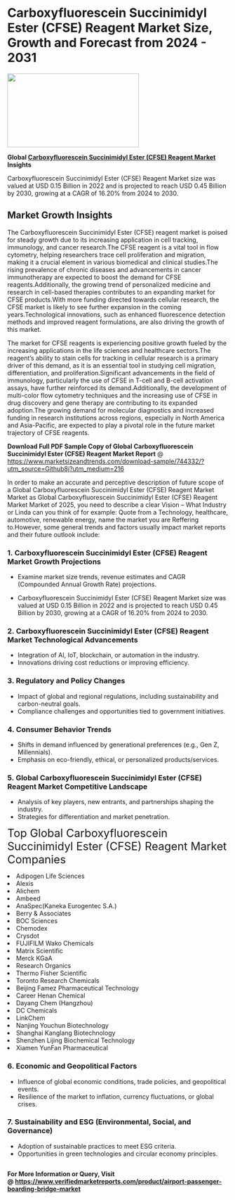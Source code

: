 <H1>Carboxyfluorescein Succinimidyl Ester (CFSE) Reagent Market Size, Growth and Forecast from 2024 - 2031</H1><img class="aligncenter size-medium wp-image-584254" src="https://thirdeyenews.in/wp-content/uploads/2024/09/Global-Market-Research-300x168.jpeg" alt="" width="300" height="168" /><p><strong>Global&nbsp;<a href="https://www.marketsizeandtrends.com/download-sample/744332/?utm_source=Github8j?utm_medium=216">Carboxyfluorescein Succinimidyl Ester (CFSE) Reagent Market</a> Insights</strong></p><p>Carboxyfluorescein Succinimidyl Ester (CFSE) Reagent Market size was valued at USD 0.15 Billion in 2022 and is projected to reach USD 0.45 Billion by 2030, growing at a CAGR of 16.20% from 2024 to 2030.</p><p><h2>Market Growth Insights</h2> <p>The Carboxyfluorescein Succinimidyl Ester (CFSE) reagent market is poised for steady growth due to its increasing application in cell tracking, immunology, and cancer research.The CFSE reagent is a vital tool in flow cytometry, helping researchers trace cell proliferation and migration, making it a crucial element in various biomedical and clinical studies.The rising prevalence of chronic diseases and advancements in cancer immunotherapy are expected to boost the demand for CFSE reagents.Additionally, the growing trend of personalized medicine and research in cell-based therapies contributes to an expanding market for CFSE products.With more funding directed towards cellular research, the CFSE market is likely to see further expansion in the coming years.Technological innovations, such as enhanced fluorescence detection methods and improved reagent formulations, are also driving the growth of this market.</p> <p>The market for CFSE reagents is experiencing positive growth fueled by the increasing applications in the life sciences and healthcare sectors.The reagent’s ability to stain cells for tracking in cellular research is a primary driver of this demand, as it is an essential tool in studying cell migration, differentiation, and proliferation.Significant advancements in the field of immunology, particularly the use of CFSE in T-cell and B-cell activation assays, have further reinforced its demand.Additionally, the development of multi-color flow cytometry techniques and the increasing use of CFSE in drug discovery and gene therapy are contributing to its expanded adoption.The growing demand for molecular diagnostics and increased funding in research institutions across regions, especially in North America and Asia-Pacific, are expected to play a pivotal role in the future market trajectory of CFSE reagents.</p> <p><span class=""><strong>Download Full PDF Sample Copy of Global Carboxyfluorescein Succinimidyl Ester (CFSE) Reagent Market Report</strong> @ <a href="https://www.marketsizeandtrends.com/download-sample/744332/?utm_source=Github8j?utm_medium=216" target="_blank">https://www.marketsizeandtrends.com/download-sample/744332/?utm_source=Github8j?utm_medium=216</a></span></p><p>In order to make an accurate and perceptive description of future scope of a Global&nbsp;Carboxyfluorescein Succinimidyl Ester (CFSE) Reagent Market Market as Global&nbsp;Carboxyfluorescein Succinimidyl Ester (CFSE) Reagent Market Market of 2025, you need to describe a clear Vision &ndash; What Industry or Linda can you think of for example: Quote from a Technology, healthcare, automotive, renewable energy, name the market you are Reffering to.However, some general trends and factors usually impact market reports and their future outlook include:</p><h3>1.&nbsp;<strong>Carboxyfluorescein Succinimidyl Ester (CFSE) Reagent Market Growth Projections</strong></h3><ul><li>Examine market size trends, revenue estimates and CAGR (Compounded Annual Growth Rate) projections.</li><li><p>Carboxyfluorescein Succinimidyl Ester (CFSE) Reagent Market size was valued at USD 0.15 Billion in 2022 and is projected to reach USD 0.45 Billion by 2030, growing at a CAGR of 16.20% from 2024 to 2030.</p></li></ul><h3>2.&nbsp;<strong>Carboxyfluorescein Succinimidyl Ester (CFSE) Reagent Market Technological Advancements</strong></h3><ul><li>Integration of AI, IoT, blockchain, or automation in the industry.</li><li>Innovations driving cost reductions or improving efficiency.</li></ul><h3>3.&nbsp;<strong>Regulatory and Policy Changes</strong></h3><ul><li>Impact of global and regional regulations, including sustainability and carbon-neutral goals.</li><li>Compliance challenges and opportunities tied to government initiatives.</li></ul><h3>4.&nbsp;<strong>Consumer Behavior Trends</strong></h3><ul><li>Shifts in demand influenced by generational preferences (e.g., Gen Z, Millennials).</li><li>Emphasis on eco-friendly, ethical, or personalized products/services.</li></ul><h3>5.&nbsp;<strong>Global Carboxyfluorescein Succinimidyl Ester (CFSE) Reagent Market Competitive Landscape</strong></h3><ul><li>Analysis of key players, new entrants, and partnerships shaping the industry.</li><li>Strategies for differentiation and market penetration.</li></ul><p data-pm-slice="1 1 []"><span style="color: inherit; font-family: inherit; font-size: 25px;">Top Global Carboxyfluorescein Succinimidyl Ester (CFSE) Reagent Market Companies</span></p><div class="" data-test-id=""><p><li>Adipogen Life Sciences</li><li> Alexis</li><li> Alichem</li><li> Ambeed</li><li> AnaSpec(Kaneka Eurogentec S.A.)</li><li> Berry & Associates</li><li> BOC Sciences</li><li> Chemodex</li><li> Crysdot</li><li> FUJIFILM Wako Chemicals</li><li> Matrix Scientific</li><li> Merck KGaA</li><li> Research Organics</li><li> Thermo Fisher Scientific</li><li> Toronto Research Chemicals</li><li> Beijing Famez Pharmaceutical Technology</li><li> Career Henan Chemical</li><li> Dayang Chem (Hangzhou)</li><li> DC Chemicals</li><li> LinkChem</li><li> Nanjing Youchun Biotechnology</li><li> Shanghai Kanglang Biotechnology</li><li> Shenzhen Lijing Biochemical Technology</li><li> Xiamen YunFan Pharmaceutical</li></p></div><h3>6.&nbsp;<strong>Economic and Geopolitical Factors</strong></h3><ul><li>Influence of global economic conditions, trade policies, and geopolitical events.</li><li>Resilience of the market to inflation, currency fluctuations, or global crises.</li></ul><h3>7.&nbsp;<strong>Sustainability and ESG (Environmental, Social, and Governance)</strong></h3><ul><li>Adoption of sustainable practices to meet ESG criteria.</li><li>Opportunities in green technologies and circular economy principles.</li></ul><h2><strong style="font-size: 14px;">For More Information or Query, Visit @&nbsp;</strong><a style="background-color: #ffffff; font-size: 14px;" href="https://www.marketsizeandtrends.com/report/carboxyfluorescein-succinimidyl-ester-cfse-reagent-market/" target="_blank">https://www.verifiedmarketreports.com/product/airport-passenger-boarding-bridge-market</a></h2>